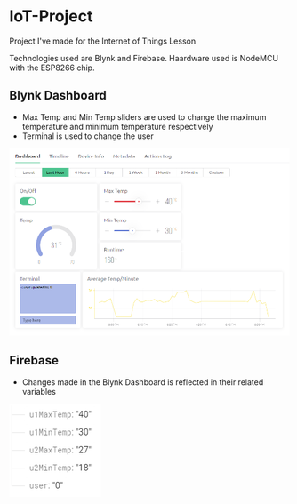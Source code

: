 # IoT-Project
Project I've made for the Internet of Things Lesson

Technologies used are Blynk and Firebase.
Haardware used is NodeMCU with the ESP8266 chip.

## Blynk Dashboard
- Max Temp and Min Temp sliders are used to change the maximum temperature and minimum temperature respectively
- Terminal is used to change the user

![](images/blynk.png)


## Firebase
- Changes made in the Blynk Dashboard is reflected in their related variables 

![](images/firebase.png)
